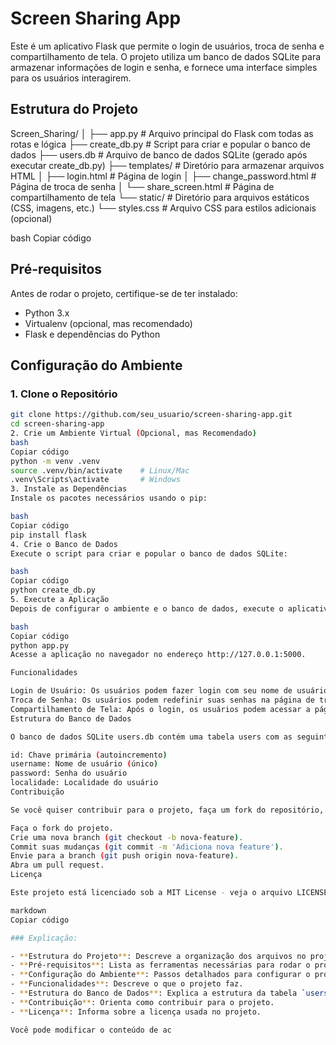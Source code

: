 

# Screen Sharing App

Este é um aplicativo Flask que permite o login de usuários, troca de senha e compartilhamento de tela. O projeto utiliza um banco de dados SQLite para armazenar informações de login e senha, e fornece uma interface simples para os usuários interagirem.

## Estrutura do Projeto

Screen_Sharing/ │ ├── app.py # Arquivo principal do Flask com todas as rotas e lógica ├── create_db.py # Script para criar e popular o banco de dados ├── users.db # Arquivo de banco de dados SQLite (gerado após executar create_db.py) ├── templates/ # Diretório para armazenar arquivos HTML │ ├── login.html # Página de login │ ├── change_password.html # Página de troca de senha │ └── share_screen.html # Página de compartilhamento de tela └── static/ # Diretório para arquivos estáticos (CSS, imagens, etc.) └── styles.css # Arquivo CSS para estilos adicionais (opcional)

bash
Copiar código

## Pré-requisitos

Antes de rodar o projeto, certifique-se de ter instalado:

- Python 3.x
- Virtualenv (opcional, mas recomendado)
- Flask e dependências do Python

## Configuração do Ambiente

### 1. Clone o Repositório

```bash
git clone https://github.com/seu_usuario/screen-sharing-app.git
cd screen-sharing-app
2. Crie um Ambiente Virtual (Opcional, mas Recomendado)
bash
Copiar código
python -m venv .venv
source .venv/bin/activate    # Linux/Mac
.venv\Scripts\activate       # Windows
3. Instale as Dependências
Instale os pacotes necessários usando o pip:

bash
Copiar código
pip install flask
4. Crie o Banco de Dados
Execute o script para criar e popular o banco de dados SQLite:

bash
Copiar código
python create_db.py
5. Execute a Aplicação
Depois de configurar o ambiente e o banco de dados, execute o aplicativo Flask:

bash
Copiar código
python app.py
Acesse a aplicação no navegador no endereço http://127.0.0.1:5000.

Funcionalidades

Login de Usuário: Os usuários podem fazer login com seu nome de usuário e senha.
Troca de Senha: Os usuários podem redefinir suas senhas na página de troca de senha.
Compartilhamento de Tela: Após o login, os usuários podem acessar a página de compartilhamento de tela.
Estrutura do Banco de Dados

O banco de dados SQLite users.db contém uma tabela users com as seguintes colunas:

id: Chave primária (autoincremento)
username: Nome de usuário (único)
password: Senha do usuário
localidade: Localidade do usuário
Contribuição

Se você quiser contribuir para o projeto, faça um fork do repositório, crie uma nova branch, e faça um pull request com suas mudanças.

Faça o fork do projeto.
Crie uma nova branch (git checkout -b nova-feature).
Commit suas mudanças (git commit -m 'Adiciona nova feature').
Envie para a branch (git push origin nova-feature).
Abra um pull request.
Licença

Este projeto está licenciado sob a MIT License - veja o arquivo LICENSE para mais detalhes.

markdown
Copiar código

### Explicação:

- **Estrutura do Projeto**: Descreve a organização dos arquivos no projeto.
- **Pré-requisitos**: Lista as ferramentas necessárias para rodar o projeto.
- **Configuração do Ambiente**: Passos detalhados para configurar o projeto, incluindo criação de ambiente virtual, instalação de dependências e inicialização do banco de dados.
- **Funcionalidades**: Descreve o que o projeto faz.
- **Estrutura do Banco de Dados**: Explica a estrutura da tabela `users` no banco de dados SQLite.
- **Contribuição**: Orienta como contribuir para o projeto.
- **Licença**: Informa sobre a licença usada no projeto.

Você pode modificar o conteúdo de ac
